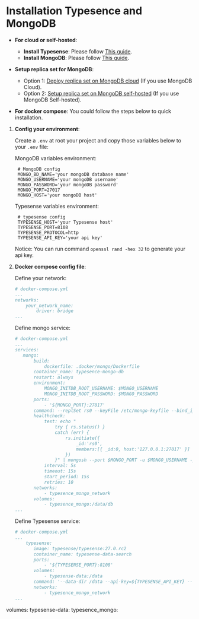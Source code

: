 # Installation Typesence and MongoDB

- **For cloud or self-hosted**:
  - **Install Typesense**: Please follow [This guide](https://typesense.org/docs/guide/install-typesense.html).
  - **Install MongoDB**: Please follow [This guide](https://www.mongodb.com/docs/).

- **Setup replica set for MongoDB**:
  - Option 1: [Deploy replica set on MongoDB cloud](https://www.mongodb.com/docs/cloud-manager/tutorial/deploy-replica-set/) (If you use MongoDB Cloud).
  - Option 2: [Setup replica set on MongoDB self-hosted](https://www.mongodb.com/docs/manual/replication/) (If you use MongoDB Self-hosted).

- **For docker compose**: You could follow the steps below to quick installation.

1. **Config your environment**:

   Create a `.env` at root your project and copy those variables below to your `.env` file:

   MongoDB variables environment:

   ```env
    # MongoDB config
    MONGO_BD_NAME='your mongoDB database name'
    MONGO_USERNAME='your mongoDB username'
    MONGO_PASSWORD='your mongoDB password'
    MONGO_PORT=27017
    MONGO_HOST='your mongoDB host'
   ```

   Typesense variables environment:

   ```env
    # typesense config
    TYPESENSE_HOST='your Typesense host'
    TYPESENSE_PORT=8108
    TYPESENSE_PROTOCOL=http
    TYPESENSE_API_KEY='your api key'
   ```

   Notice: You can run command `openssl rand -hex 32` to generate your api key.

2. **Docker compose config file**:

   Define your network:

   ```yaml
   # docker-compose.yml
   ...
   networks:
       your_network_name:
           driver: bridge
   ...
   ```

   Define mongo service:

   ```yaml
   # docker-compose.yml
   ...
   services:
      mongo:
          build:
              dockerfile: .docker/mongo/Dockerfile
          container_name: typesence-mongo-db
          restart: always
          environment:
              MONGO_INITDB_ROOT_USERNAME: $MONGO_USERNAME
              MONGO_INITDB_ROOT_PASSWORD: $MONGO_PASSWORD
          ports:
              - '${MONGO_PORT}:27017'
          command: --replSet rs0 --keyFile /etc/mongo-keyfile --bind_ip_all --port $MONGO_PORT
          healthcheck:
              test: echo "
                  try { rs.status() }
                  catch (err) {
                      rs.initiate({
                          _id:'rs0',
                          members:[{ _id:0, host:'127.0.0.1:27017' }]
                      })
                  }" | mongosh --port $MONGO_PORT -u $MONGO_USERNAME -p $MONGO_PASSWORD --authenticationDatabase admin
              interval: 5s
              timeout: 15s
              start_period: 15s
              retries: 10
          networks:
              - typesence_mongo_network
          volumes:
              - typesence_mongo:/data/db
   ...
   ```

   Define Typesense service:

   ```yaml
   # docker-compose.yml
   ...
       typesense:
          image: typesense/typesense:27.0.rc2
          container_name: typesense-data-search
          ports:
              - '${TYPESENSE_PORT}:8108'
          volumes:
              - typesense-data:/data
          command: '--data-dir /data --api-key=${TYPESENSE_API_KEY} --enable-cors'
          networks:
              - typesence_mongo_network
   ...
   ```
  volumes:
      typesense-data:
      typesence_mongo:
  ```
